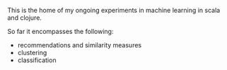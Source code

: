 This is the home of my ongoing experiments in machine learning in
scala and clojure.

So far it encompasses the following:

* recommendations and similarity measures
* clustering
* classification

